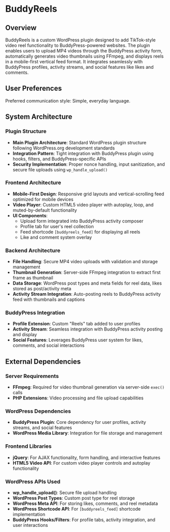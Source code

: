 # BuddyReels

## Overview

BuddyReels is a custom WordPress plugin designed to add TikTok-style video reel functionality to BuddyPress-powered websites. The plugin enables users to upload MP4 videos through the BuddyPress activity form, automatically generates video thumbnails using FFmpeg, and displays reels in a mobile-first vertical feed format. It integrates seamlessly with BuddyPress profiles, activity streams, and social features like likes and comments.

## User Preferences

Preferred communication style: Simple, everyday language.

## System Architecture

### Plugin Structure
- **Main Plugin Architecture**: Standard WordPress plugin structure following WordPress.org development standards
- **Integration Pattern**: Tight integration with BuddyPress plugin using hooks, filters, and BuddyPress-specific APIs
- **Security Implementation**: Proper nonce handling, input sanitization, and secure file uploads using `wp_handle_upload()`

### Frontend Architecture
- **Mobile-First Design**: Responsive grid layouts and vertical-scrolling feed optimized for mobile devices
- **Video Player**: Custom HTML5 video player with autoplay, loop, and muted-by-default functionality
- **UI Components**: 
  - Upload form integrated into BuddyPress activity composer
  - Profile tab for user's reel collection
  - Feed shortcode `[buddyreels_feed]` for displaying all reels
  - Like and comment system overlay

### Backend Architecture
- **File Handling**: Secure MP4 video uploads with validation and storage management
- **Thumbnail Generation**: Server-side FFmpeg integration to extract first frame as thumbnail
- **Data Storage**: WordPress post types and meta fields for reel data, likes stored as post/activity meta
- **Activity Stream Integration**: Auto-posting reels to BuddyPress activity feed with thumbnails and captions

### BuddyPress Integration
- **Profile Extension**: Custom "Reels" tab added to user profiles
- **Activity Stream**: Seamless integration with BuddyPress activity posting and display
- **Social Features**: Leverages BuddyPress user system for likes, comments, and social interactions

## External Dependencies

### Server Requirements
- **FFmpeg**: Required for video thumbnail generation via server-side `exec()` calls
- **PHP Extensions**: Video processing and file upload capabilities

### WordPress Dependencies
- **BuddyPress Plugin**: Core dependency for user profiles, activity streams, and social features
- **WordPress Media Library**: Integration for file storage and management

### Frontend Libraries
- **jQuery**: For AJAX functionality, form handling, and interactive features
- **HTML5 Video API**: For custom video player controls and autoplay functionality

### WordPress APIs Used
- **wp_handle_upload()**: Secure file upload handling
- **WordPress Post Types**: Custom post type for reel storage
- **WordPress Meta API**: For storing likes, comments, and reel metadata
- **WordPress Shortcode API**: For `[buddyreels_feed]` shortcode implementation
- **BuddyPress Hooks/Filters**: For profile tabs, activity integration, and user interactions